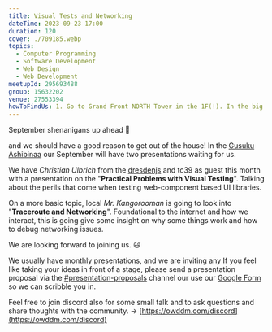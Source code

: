 ```yaml
---
title: Visual Tests and Networking
dateTime: 2023-09-23 17:00
duration: 120
cover: ./709185.webp
topics:
  - Computer Programming
  - Software Development
  - Web Design
  - Web Development
meetupId: 295693488
group: 15632202
venue: 27553394
howToFindUs: 1. Go to Grand Front NORTH Tower in the 1F(!). In the big space, behind Tully's go to Tower C (business area) and enter the Elevator to 16F. From there, go towards the end of the hall.
---
```


September shenanigans up ahead 🚄

and we should have a good reason to get out of the house! In the [Gusuku Ashibinaa](https://www.meetup.com/osaka-web-designers-and-developers-meetup/events/292146517/) our September will have two presentations waiting for us.

We have *Christian Ulbrich* from the [dresdenjs](https://dresdenjs.github.io/dresdenjs.io/) and tc39 as guest this month with a presentation on the "**Practical Problems with Visual Testing**". Talking about the perils that come when testing web-component based UI libraries.

On a more basic topic, local *Mr. Kangorooman* is going to look into "**Traceroute and Networking**". Foundational to the internet and how we interact, this is going give some insight on why some things work and how to debug networking issues.

We are looking forward to joining us. 😃

We usually have monthly presentations, and we are inviting any If you feel like taking your ideas in front of a stage, please send a presentation proposal via the [#presentation-proposals](https://discord.gg/Sj2GRxHrce) channel our use our [Google Form](https://forms.gle/iY5uTdpRJkxDGFJw8) so we can scribble you in.

Feel free to join discord also for some small talk and to ask questions and share thoughts with the community. → [https://owddm.com/discord](https://owddm.com/discord)
